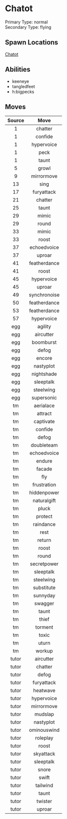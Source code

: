 # Chatot  
Primary Type: normal  
Secondary Type: flying  
  
## Spawn Locations  
[Chatot](/data/spawn_presets/chatot.md)  
  
## Abilities  
  * keeneye
  * tangledfeet
  * h:bigpecks
  
  
## Moves  
  
| Source | Move |  
|:---:|:---:|  
| 1 | chatter |  
| 1 | confide |  
| 1 | hypervoice |  
| 1 | peck |  
| 1 | taunt |  
| 5 | growl |  
| 9 | mirrormove |  
| 13 | sing |  
| 17 | furyattack |  
| 21 | chatter |  
| 25 | taunt |  
| 29 | mimic |  
| 29 | round |  
| 33 | mimic |  
| 33 | roost |  
| 37 | echoedvoice |  
| 37 | uproar |  
| 41 | featherdance |  
| 41 | roost |  
| 45 | hypervoice |  
| 45 | uproar |  
| 49 | synchronoise |  
| 50 | featherdance |  
| 53 | featherdance |  
| 57 | hypervoice |  
| egg | agility |  
| egg | aircutter |  
| egg | boomburst |  
| egg | defog |  
| egg | encore |  
| egg | nastyplot |  
| egg | nightshade |  
| egg | sleeptalk |  
| egg | steelwing |  
| egg | supersonic |  
| tm | aerialace |  
| tm | attract |  
| tm | captivate |  
| tm | confide |  
| tm | defog |  
| tm | doubleteam |  
| tm | echoedvoice |  
| tm | endure |  
| tm | facade |  
| tm | fly |  
| tm | frustration |  
| tm | hiddenpower |  
| tm | naturalgift |  
| tm | pluck |  
| tm | protect |  
| tm | raindance |  
| tm | rest |  
| tm | return |  
| tm | roost |  
| tm | round |  
| tm | secretpower |  
| tm | sleeptalk |  
| tm | steelwing |  
| tm | substitute |  
| tm | sunnyday |  
| tm | swagger |  
| tm | taunt |  
| tm | thief |  
| tm | torment |  
| tm | toxic |  
| tm | uturn |  
| tm | workup |  
| tutor | aircutter |  
| tutor | chatter |  
| tutor | defog |  
| tutor | furyattack |  
| tutor | heatwave |  
| tutor | hypervoice |  
| tutor | mirrormove |  
| tutor | mudslap |  
| tutor | nastyplot |  
| tutor | ominouswind |  
| tutor | roleplay |  
| tutor | roost |  
| tutor | skyattack |  
| tutor | sleeptalk |  
| tutor | snore |  
| tutor | swift |  
| tutor | tailwind |  
| tutor | taunt |  
| tutor | twister |  
| tutor | uproar |  
  
